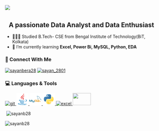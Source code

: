 # <img src="https://github.com/sayanb28/sayanb28/assets/170934465/22947c81-ef98-46e8-aae9-5fc047225c44">

<h2 align="center">A passionate Data Analyst and Data Enthusiast</h2>

- 👨🏻‍🎓 Studied B.Tech- CSE from Bengal Institute of Technology(BiT, Kolkata)
- 🌱 I’m currently learning **Excel, Power Bi, MySQL, Python, EDA**

<h3 align="left"> 🔗 Connect With Me</h3>
<p align="left">
<a href="https://linkedin.com/in/sayanbera28" target="blank"><img align="center" src="https://raw.githubusercontent.com/rahuldkjain/github-profile-readme-generator/master/src/images/icons/Social/linked-in-alt.svg" alt="sayanbera28" height="20" width="30" /></a>
<a href="https://kaggle.com/sayan_2801" target="blank"><img align="center" src="https://raw.githubusercontent.com/rahuldkjain/github-profile-readme-generator/master/src/images/icons/Social/kaggle.svg" alt="sayan_2801" height="20" width="30" /></a>
</p>

<h3 align="left"> 💻 Languages & Tools</h3>
<p align="left"> <a href="https://git-scm.com/" target="_blank" rel="noreferrer"> <img src="https://www.vectorlogo.zone/logos/git-scm/git-scm-icon.svg" alt="git" width="40" height="40"/> </a> <span></span> <a href="https://www.java.com" target="_blank" rel="noreferrer"> <img src="https://raw.githubusercontent.com/devicons/devicon/master/icons/java/java-original.svg" alt="java" width="40" height="40"/> </a> <span></span> <a href="https://www.mysql.com/" target="_blank" rel="noreferrer"> <img src="https://raw.githubusercontent.com/devicons/devicon/master/icons/mysql/mysql-original-wordmark.svg" alt="mysql" width="40" height="40"/> </a> <span></span> <a href="https://www.python.org" target="_blank" rel="noreferrer"> <img src="https://raw.githubusercontent.com/devicons/devicon/master/icons/python/python-original.svg" alt="python" width="40" height="40"/> </a> <span></span> <a href="https://www.freeiconspng.com/images/xls-icon" target="_blank" rel="noreferrer"> <img src="https://www.freeiconspng.com/thumbs/xls-icon/excel-png-office-xlsx-icon-3.png" alt="excel" width="30" height="40"> </a> <span></span> <a href="https://1000logos.net/microsoft-power-bi-logo/" target="_blank" rel="noreferrer"> <img src="https://1000logos.net/wp-content/uploads/2022/08/Microsoft-Power-BI-Logo.png" width="60" height="40"></a> </p>

<p>&nbsp;<img align="center" src="https://github-readme-stats.vercel.app/api?username=sayanb28&show_icons=true&locale=en" alt="sayanb28" /></p>

<p><img align="center" src="https://github-readme-streak-stats.herokuapp.com/?user=sayanb28&" alt="sayanb28" /></p>
